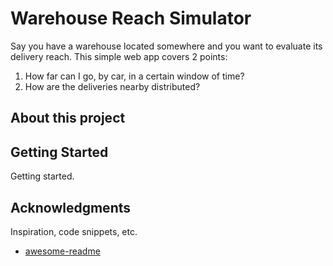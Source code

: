 # Warehouse Reach Simulator

Say you have a warehouse located somewhere and you want to evaluate its delivery reach. This simple web app covers 2 points:
1. How far can I go, by car, in a certain window of time?
2. How are the deliveries nearby distributed?

## About this project



## Getting Started

Getting started.

## Acknowledgments

Inspiration, code snippets, etc.
* [awesome-readme](https://github.com/matiassingers/awesome-readme)
